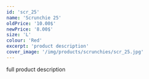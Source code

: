 ```yaml
---
id: 'scr_25'
name: 'Scrunchie 25'
oldPrice: '10.00$'
newPrice: '8.00$'
size: 'L'
colour: 'Red'
excerpt: 'product description'
cover_image: '/img/products/scrunchies/scr_25.jpg'
---
```

full product description
